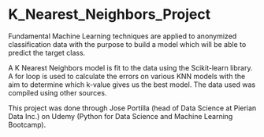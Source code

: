 # K_Nearest_Neighbors_Project
Fundamental Machine Learning techniques are applied to anonymized classification data with the purpose to build a model which will be able to predict the target class.    

A K Nearest Neighbors model is fit to the data using the Scikit-learn library.  A for loop is used to calculate the errors on various KNN models with the aim to determine which k-value gives us the best model.  The data used was compiled using other sources.  

This project was done through Jose Portilla (head of Data Science at Pierian Data Inc.) on Udemy (Python for Data Science and Machine Learning Bootcamp).

